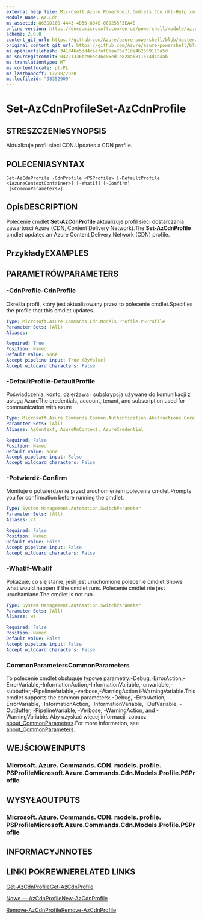 ```yaml
---
external help file: Microsoft.Azure.PowerShell.Cmdlets.Cdn.dll-Help.xml
Module Name: Az.Cdn
ms.assetid: 863DD160-4443-4D50-804E-089255F3EA4E
online version: https://docs.microsoft.com/en-us/powershell/module/az.cdn/set-azcdnprofile
schema: 2.0.0
content_git_url: https://github.com/Azure/azure-powershell/blob/master/src/Cdn/Cdn/help/Set-AzCdnProfile.md
original_content_git_url: https://github.com/Azure/azure-powershell/blob/master/src/Cdn/Cdn/help/Set-AzCdnProfile.md
ms.openlocfilehash: 341d46e5dd4ceefaf8baa76a71de462559115a5d
ms.sourcegitcommit: 04221336bc9eed46c05ed1e828a6811534d4b4ab
ms.translationtype: MT
ms.contentlocale: pl-PL
ms.lasthandoff: 12/08/2020
ms.locfileid: "98352909"
---
```

# <span data-ttu-id="4b7b6-101">Set-AzCdnProfile</span><span class="sxs-lookup"><span data-stu-id="4b7b6-101">Set-AzCdnProfile</span></span>

## <span data-ttu-id="4b7b6-102">STRESZCZENIe</span><span class="sxs-lookup"><span data-stu-id="4b7b6-102">SYNOPSIS</span></span>
<span data-ttu-id="4b7b6-103">Aktualizuje profil sieci CDN.</span><span class="sxs-lookup"><span data-stu-id="4b7b6-103">Updates a CDN profile.</span></span>

## <span data-ttu-id="4b7b6-104">POLECENIA</span><span class="sxs-lookup"><span data-stu-id="4b7b6-104">SYNTAX</span></span>

```
Set-AzCdnProfile -CdnProfile <PSProfile> [-DefaultProfile <IAzureContextContainer>] [-WhatIf] [-Confirm]
 [<CommonParameters>]
```

## <span data-ttu-id="4b7b6-105">Opis</span><span class="sxs-lookup"><span data-stu-id="4b7b6-105">DESCRIPTION</span></span>
<span data-ttu-id="4b7b6-106">Polecenie cmdlet **Set-AzCdnProfile** aktualizuje profil sieci dostarczania zawartości Azure (CDN, Content Delivery Network).</span><span class="sxs-lookup"><span data-stu-id="4b7b6-106">The **Set-AzCdnProfile** cmdlet updates an Azure Content Delivery Network (CDN) profile.</span></span>

## <span data-ttu-id="4b7b6-107">Przykłady</span><span class="sxs-lookup"><span data-stu-id="4b7b6-107">EXAMPLES</span></span>

## <span data-ttu-id="4b7b6-108">PARAMETRÓW</span><span class="sxs-lookup"><span data-stu-id="4b7b6-108">PARAMETERS</span></span>

### <span data-ttu-id="4b7b6-109">-CdnProfile</span><span class="sxs-lookup"><span data-stu-id="4b7b6-109">-CdnProfile</span></span>
<span data-ttu-id="4b7b6-110">Określa profil, który jest aktualizowany przez to polecenie cmdlet.</span><span class="sxs-lookup"><span data-stu-id="4b7b6-110">Specifies the profile that this cmdlet updates.</span></span>

```yaml
Type: Microsoft.Azure.Commands.Cdn.Models.Profile.PSProfile
Parameter Sets: (All)
Aliases:

Required: True
Position: Named
Default value: None
Accept pipeline input: True (ByValue)
Accept wildcard characters: False
```

### <span data-ttu-id="4b7b6-111">-DefaultProfile</span><span class="sxs-lookup"><span data-stu-id="4b7b6-111">-DefaultProfile</span></span>
<span data-ttu-id="4b7b6-112">Poświadczenia, konto, dzierżawa i subskrypcja używane do komunikacji z usługą Azure</span><span class="sxs-lookup"><span data-stu-id="4b7b6-112">The credentials, account, tenant, and subscription used for communication with azure</span></span>

```yaml
Type: Microsoft.Azure.Commands.Common.Authentication.Abstractions.Core.IAzureContextContainer
Parameter Sets: (All)
Aliases: AzContext, AzureRmContext, AzureCredential

Required: False
Position: Named
Default value: None
Accept pipeline input: False
Accept wildcard characters: False
```

### <span data-ttu-id="4b7b6-113">-Potwierdź</span><span class="sxs-lookup"><span data-stu-id="4b7b6-113">-Confirm</span></span>
<span data-ttu-id="4b7b6-114">Monituje o potwierdzenie przed uruchomieniem polecenia cmdlet.</span><span class="sxs-lookup"><span data-stu-id="4b7b6-114">Prompts you for confirmation before running the cmdlet.</span></span>

```yaml
Type: System.Management.Automation.SwitchParameter
Parameter Sets: (All)
Aliases: cf

Required: False
Position: Named
Default value: False
Accept pipeline input: False
Accept wildcard characters: False
```

### <span data-ttu-id="4b7b6-115">-WhatIf</span><span class="sxs-lookup"><span data-stu-id="4b7b6-115">-WhatIf</span></span>
<span data-ttu-id="4b7b6-116">Pokazuje, co się stanie, jeśli jest uruchomione polecenie cmdlet.</span><span class="sxs-lookup"><span data-stu-id="4b7b6-116">Shows what would happen if the cmdlet runs.</span></span>
<span data-ttu-id="4b7b6-117">Polecenie cmdlet nie jest uruchamiane.</span><span class="sxs-lookup"><span data-stu-id="4b7b6-117">The cmdlet is not run.</span></span>

```yaml
Type: System.Management.Automation.SwitchParameter
Parameter Sets: (All)
Aliases: wi

Required: False
Position: Named
Default value: False
Accept pipeline input: False
Accept wildcard characters: False
```

### <span data-ttu-id="4b7b6-118">CommonParameters</span><span class="sxs-lookup"><span data-stu-id="4b7b6-118">CommonParameters</span></span>
<span data-ttu-id="4b7b6-119">To polecenie cmdlet obsługuje typowe parametry:-Debug,-ErrorAction,-ErrorVariable,-InformationAction,-InformationVariable,-unvariable,-subbuffer,-PipelineVariable,-verbose,-WarningAction i-WarningVariable.</span><span class="sxs-lookup"><span data-stu-id="4b7b6-119">This cmdlet supports the common parameters: -Debug, -ErrorAction, -ErrorVariable, -InformationAction, -InformationVariable, -OutVariable, -OutBuffer, -PipelineVariable, -Verbose, -WarningAction, and -WarningVariable.</span></span> <span data-ttu-id="4b7b6-120">Aby uzyskać więcej informacji, zobacz [about_CommonParameters](http://go.microsoft.com/fwlink/?LinkID=113216).</span><span class="sxs-lookup"><span data-stu-id="4b7b6-120">For more information, see [about_CommonParameters](http://go.microsoft.com/fwlink/?LinkID=113216).</span></span>

## <span data-ttu-id="4b7b6-121">WEJŚCIOWE</span><span class="sxs-lookup"><span data-stu-id="4b7b6-121">INPUTS</span></span>

### <span data-ttu-id="4b7b6-122">Microsoft. Azure. Commands. CDN. models. profile. PSProfile</span><span class="sxs-lookup"><span data-stu-id="4b7b6-122">Microsoft.Azure.Commands.Cdn.Models.Profile.PSProfile</span></span>

## <span data-ttu-id="4b7b6-123">WYSYŁA</span><span class="sxs-lookup"><span data-stu-id="4b7b6-123">OUTPUTS</span></span>

### <span data-ttu-id="4b7b6-124">Microsoft. Azure. Commands. CDN. models. profile. PSProfile</span><span class="sxs-lookup"><span data-stu-id="4b7b6-124">Microsoft.Azure.Commands.Cdn.Models.Profile.PSProfile</span></span>

## <span data-ttu-id="4b7b6-125">INFORMACYJN</span><span class="sxs-lookup"><span data-stu-id="4b7b6-125">NOTES</span></span>

## <span data-ttu-id="4b7b6-126">LINKI POKREWNE</span><span class="sxs-lookup"><span data-stu-id="4b7b6-126">RELATED LINKS</span></span>

[<span data-ttu-id="4b7b6-127">Get-AzCdnProfile</span><span class="sxs-lookup"><span data-stu-id="4b7b6-127">Get-AzCdnProfile</span></span>](./Get-AzCdnProfile.md)

[<span data-ttu-id="4b7b6-128">Nowe — AzCdnProfile</span><span class="sxs-lookup"><span data-stu-id="4b7b6-128">New-AzCdnProfile</span></span>](./New-AzCdnProfile.md)

[<span data-ttu-id="4b7b6-129">Remove-AzCdnProfile</span><span class="sxs-lookup"><span data-stu-id="4b7b6-129">Remove-AzCdnProfile</span></span>](./Remove-AzCdnProfile.md)


